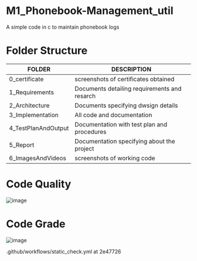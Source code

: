 # M1_Phonebook-Management_util

A simple code in c to maintain phonebook logs

# **Folder Structure**

|**FOLDER**  | **DESCRIPTION**  | 
|------------------|---------------------|
 0_certificate | screenshots of certificates obtained
 1_Requirements  | Documents detailing requirements and resarch
 2_Architecture  | Documents specifying dwsign details
 3_Implementation | All code and documentation
 4_TestPlanAndOutput| Documentation with test plan and procedures
 5_Report  | Documentation specifying about the project
 6_ImagesAndVideos | screenshots of working code

# **Code Quality**
![image](https://user-images.githubusercontent.com/98834011/153614237-57a73743-68e2-484a-9a3a-82832606044c.png)


# **Code Grade**
![image](https://user-images.githubusercontent.com/98834011/153614474-0b79e464-25f2-447a-b552-3c623889fc2f.png)


.github/workflows/static_check.yml at 2e47726

